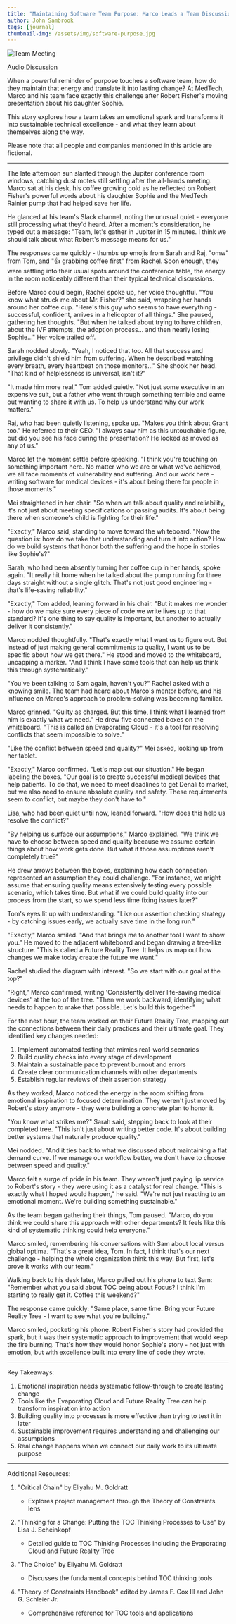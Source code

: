 ```yaml
---
title: "Maintaining Software Team Purpose: Marco Leads a Team Discussion"
author: John Sambrook
tags: [journal]
thumbnail-img: /assets/img/software-purpose.jpg
---
```


![Team Meeting](/assets/img/software-purpose.jpg "Marco's team meeting in the Jupiter conference room")

[Audio Discussion](https://common-sense.com/assets/files/keeping-a-sense-of-purpose.mp3)

When a powerful reminder of purpose touches a software team, how do
they maintain that energy and translate it into lasting change? At
MedTech, Marco and his team face exactly this challenge after Robert
Fisher's moving presentation about his daughter Sophie.

This story explores how a team takes an emotional spark and transforms
it into sustainable technical excellence - and what they learn about
themselves along the way.

Please note that all people and companies mentioned in this article
are fictional.

***

The late afternoon sun slanted through the Jupiter conference room
windows, catching dust motes still settling after the all-hands
meeting. Marco sat at his desk, his coffee growing cold as he
reflected on Robert Fisher's powerful words about his daughter Sophie
and the MedTech Rainier pump that had helped save her life.

He glanced at his team's Slack channel, noting the unusual quiet -
everyone still processing what they'd heard. After a moment's
consideration, he typed out a message: "Team, let's gather in Jupiter
in 15 minutes. I think we should talk about what Robert's message
means for us."

The responses came quickly - thumbs up emojis from Sarah and Raj,
"omw" from Tom, and "👍 grabbing coffee first" from Rachel. Soon
enough, they were settling into their usual spots around the
conference table, the energy in the room noticeably different than
their typical technical discussions.

Before Marco could begin, Rachel spoke up, her voice thoughtful. "You
know what struck me about Mr. Fisher?" she said, wrapping her hands
around her coffee cup. "Here's this guy who seems to have everything -
successful, confident, arrives in a helicopter of all things." She
paused, gathering her thoughts. "But when he talked about trying to
have children, about the IVF attempts, the adoption process... and
then nearly losing Sophie..." Her voice trailed off.

Sarah nodded slowly. "Yeah, I noticed that too. All that success and
privilege didn't shield him from suffering. When he described watching
every breath, every heartbeat on those monitors..." She shook her
head. "That kind of helplessness is universal, isn't it?"

"It made him more real," Tom added quietly. "Not just some executive
in an expensive suit, but a father who went through something terrible
and came out wanting to share it with us. To help us understand why
our work matters."

Raj, who had been quietly listening, spoke up. "Makes you think about
Grant too." He referred to their CEO. "I always saw him as this
untouchable figure, but did you see his face during the presentation?
He looked as moved as any of us."

Marco let the moment settle before speaking. "I think you're touching
on something important here. No matter who we are or what we've
achieved, we all face moments of vulnerability and suffering. And our
work here - writing software for medical devices - it's about being
there for people in those moments."

Mei straightened in her chair. "So when we talk about quality and
reliability, it's not just about meeting specifications or passing
audits. It's about being there when someone's child is fighting for
their life."

"Exactly," Marco said, standing to move toward the whiteboard. "Now
the question is: how do we take that understanding and turn it into
action? How do we build systems that honor both the suffering and the
hope in stories like Sophie's?"

Sarah, who had been absently turning her coffee cup in her hands,
spoke again. "It really hit home when he talked about the pump running
for three days straight without a single glitch. That's not just good
engineering - that's life-saving reliability."

"Exactly," Tom added, leaning forward in his chair. "But it makes me
wonder - how do we make sure every piece of code we write lives up to
that standard? It's one thing to say quality is important, but another
to actually deliver it consistently."

Marco nodded thoughtfully. "That's exactly what I want us to figure
out. But instead of just making general commitments to quality, I want
us to be specific about how we get there." He stood and moved to the
whiteboard, uncapping a marker. "And I think I have some tools that
can help us think this through systematically."

"You've been talking to Sam again, haven't you?" Rachel asked with a
knowing smile. The team had heard about Marco's mentor before, and his
influence on Marco's approach to problem-solving was becoming
familiar.

Marco grinned. "Guilty as charged. But this time, I think what I
learned from him is exactly what we need." He drew five connected
boxes on the whiteboard. "This is called an Evaporating Cloud - it's a
tool for resolving conflicts that seem impossible to solve."

"Like the conflict between speed and quality?" Mei asked, looking up
from her tablet.

"Exactly," Marco confirmed. "Let's map out our situation." He began
labeling the boxes. "Our goal is to create successful medical devices
that help patients. To do that, we need to meet deadlines to get
Denali to market, but we also need to ensure absolute quality and
safety. These requirements seem to conflict, but maybe they don't have
to."

Lisa, who had been quiet until now, leaned forward. "How does this
help us resolve the conflict?"

"By helping us surface our assumptions," Marco explained. "We think we
have to choose between speed and quality because we assume certain
things about how work gets done. But what if those assumptions aren't
completely true?"

He drew arrows between the boxes, explaining how each connection
represented an assumption they could challenge. "For instance, we
might assume that ensuring quality means extensively testing every
possible scenario, which takes time. But what if we could build
quality into our process from the start, so we spend less time fixing
issues later?"

Tom's eyes lit up with understanding. "Like our assertion checking
strategy - by catching issues early, we actually save time in the long
run."

"Exactly," Marco smiled. "And that brings me to another tool I want to
show you." He moved to the adjacent whiteboard and began drawing a
tree-like structure. "This is called a Future Reality Tree. It helps
us map out how changes we make today create the future we want."

Rachel studied the diagram with interest. "So we start with our goal
at the top?"

"Right," Marco confirmed, writing 'Consistently deliver life-saving
medical devices' at the top of the tree. "Then we work backward,
identifying what needs to happen to make that possible. Let's build
this together."

For the next hour, the team worked on their Future Reality Tree,
mapping out the connections between their daily practices and their
ultimate goal. They identified key changes needed:

1. Implement automated testing that mimics real-world scenarios
2. Build quality checks into every stage of development
3. Maintain a sustainable pace to prevent burnout and errors
4. Create clear communication channels with other departments
5. Establish regular reviews of their assertion strategy

As they worked, Marco noticed the energy in the room shifting from
emotional inspiration to focused determination. They weren't just
moved by Robert's story anymore - they were building a concrete plan
to honor it.

"You know what strikes me?" Sarah said, stepping back to look at their
completed tree. "This isn't just about writing better code. It's about
building better systems that naturally produce quality."

Mei nodded. "And it ties back to what we discussed about maintaining a
flat demand curve. If we manage our workflow better, we don't have to
choose between speed and quality."

Marco felt a surge of pride in his team. They weren't just paying lip
service to Robert's story - they were using it as a catalyst for real
change. "This is exactly what I hoped would happen," he said. "We're
not just reacting to an emotional moment. We're building something
sustainable."

As the team began gathering their things, Tom paused. "Marco, do you
think we could share this approach with other departments? It feels
like this kind of systematic thinking could help everyone."

Marco smiled, remembering his conversations with Sam about local
versus global optima. "That's a great idea, Tom. In fact, I think
that's our next challenge - helping the whole organization think this
way. But first, let's prove it works with our team."

Walking back to his desk later, Marco pulled out his phone to text
Sam: "Remember what you said about TOC being about Focus? I think I'm
starting to really get it. Coffee this weekend?"

The response came quickly: "Same place, same time. Bring your Future
Reality Tree - I want to see what you're building."

Marco smiled, pocketing his phone. Robert Fisher's story had provided
the spark, but it was their systematic approach to improvement that
would keep the fire burning. That's how they would honor Sophie's
story - not just with emotion, but with excellence built into every
line of code they wrote.

***

Key Takeaways:

1. Emotional inspiration needs systematic follow-through to create
   lasting change
2. Tools like the Evaporating Cloud and Future Reality Tree can help
   transform inspiration into action
3. Building quality into processes is more effective than trying to
   test it in later
4. Sustainable improvement requires understanding and challenging our
   assumptions
5. Real change happens when we connect our daily work to its ultimate
   purpose

***

Additional Resources:

1. "Critical Chain" by Eliyahu M. Goldratt
   - Explores project management through the Theory of Constraints lens

2. "Thinking for a Change: Putting the TOC Thinking Processes to Use" by Lisa J. Scheinkopf
   - Detailed guide to TOC Thinking Processes including the Evaporating Cloud and Future Reality Tree

3. "The Choice" by Eliyahu M. Goldratt
   - Discusses the fundamental concepts behind TOC thinking tools

4. "Theory of Constraints Handbook" edited by James F. Cox III and John G. Schleier Jr.
   - Comprehensive reference for TOC tools and applications
